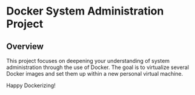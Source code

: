 # Docker System Administration Project

## Overview
This project focuses on deepening your understanding of system administration through the use of Docker. The goal is to virtualize several Docker images and set them up within a new personal virtual machine.

Happy Dockerizing!

